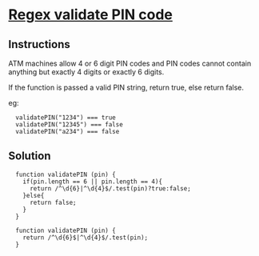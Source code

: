 # [Regex validate PIN code](https://www.codewars.com/kata/regex-validate-pin-code/train/javascript)

## Instructions
  
  ATM machines allow 4 or 6 digit PIN codes and PIN codes cannot contain anything but exactly 4 digits or exactly 6 digits.

  If the function is passed a valid PIN string, return true, else return false.

  eg:

```
  validatePIN("1234") === true
  validatePIN("12345") === false
  validatePIN("a234") === false
```
  
## Solution

```
  function validatePIN (pin) {
    if(pin.length == 6 || pin.length == 4){
      return /^\d{6}|^\d{4}$/.test(pin)?true:false;
    }else{
      return false;
    }
  }

```

```
  function validatePIN (pin) {
    return /^\d{6}$|^\d{4}$/.test(pin);
  }
```

